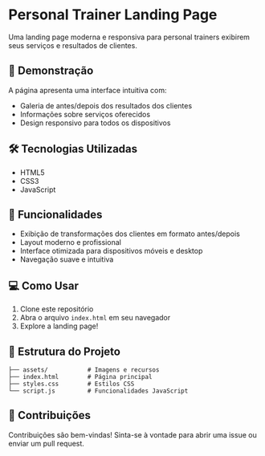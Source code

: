 # Personal Trainer Landing Page

Uma landing page moderna e responsiva para personal trainers exibirem seus serviços e resultados de clientes.

## 📱 Demonstração

A página apresenta uma interface intuitiva com:
- Galeria de antes/depois dos resultados dos clientes
- Informações sobre serviços oferecidos
- Design responsivo para todos os dispositivos

## 🛠️ Tecnologias Utilizadas

- HTML5
- CSS3
- JavaScript

## 🎯 Funcionalidades

- Exibição de transformações dos clientes em formato antes/depois
- Layout moderno e profissional
- Interface otimizada para dispositivos móveis e desktop
- Navegação suave e intuitiva

## 💻 Como Usar

1. Clone este repositório
2. Abra o arquivo `index.html` em seu navegador
3. Explore a landing page!

## 📂 Estrutura do Projeto

```
├── assets/           # Imagens e recursos
├── index.html        # Página principal
├── styles.css        # Estilos CSS
└── script.js         # Funcionalidades JavaScript
```

## 🤝 Contribuições

Contribuições são bem-vindas! Sinta-se à vontade para abrir uma issue ou enviar um pull request.